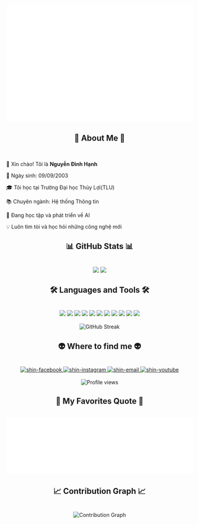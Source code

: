 <a href="#" target="_blank">
  <img src="svg/shin.svg" width="1200" alt="shinn-official" />
</a>

<h2 align="center">🚀 About Me 🚀</h2>
<br>
<div align="padding-left: 20px;">
  <p>👋 Xin chào! Tôi là <strong>Nguyễn Đình Hạnh</strong></p>
  <p>🎂 Ngày sinh: 09/09/2003</p>
  <p>🎓 Tôi học tại Trường Đại học Thủy Lợi(TLU)</p>
  <p>📚 Chuyên ngành: Hệ thống Thông tin</p>
  <p>🌱 Đang học tập và phát triển về AI</p>
  <p>💡 Luôn tìm tòi và học hỏi những công nghệ mới</p>
</div>

<!-- Thêm phần GitHub Stats -->
<h2 align="center">📊 GitHub Stats 📊</h2>
<br>
<div align="center">
  <img height="180em" src="https://github-readme-stats.vercel.app/api?username=dinhhanh9903&show_icons=true&theme=radical" />
  <img height="180em" src="https://github-readme-stats.vercel.app/api/top-langs/?username=dinhhanh9903&layout=compact&theme=radical"/>
</div>

<h2 align="center">🛠 Languages and Tools 🛠</h2>
<br>
<!-- Giữ nguyên phần Languages and Tools nhưng thêm một số công cụ mới -->
<div align="center">
  <a href="#" title="Python"><img src="https://img.icons8.com/color/64/000000/python.png"/></a>
  <a href="#" title="C++"><img src="https://img.icons8.com/color/64/000000/c-plus-plus-logo.png"/></a>
  <a href="#" title="PHP"><img src="https://img.icons8.com/officel/64/000000/php-logo.png"/></a>
  <a href="#" title="GitHub"><img src="https://img.icons8.com/color/64/000000/github.png"/></a>
  <a href="#" title="C#"><img src="https://img.icons8.com/color/64/000000/c-sharp-logo.png"/></a>
  <a href="#" title="HTML5"><img src="https://img.icons8.com/color/64/000000/html-5--v1.png"/></a>
  <a href="#" title="CSS3"><img src="https://img.icons8.com/color/64/000000/css3.png"/></a>
  <a href="#" title="Bootstrap"><img src="https://img.icons8.com/color/64/000000/bootstrap.png"/></a>
  <a href="#" title="JavaScript"><img src="https://img.icons8.com/color/64/000000/javascript.png"/></a>
  <a href="#" title="Visual Studio Code"><img src="https://img.icons8.com/color/64/000000/visual-studio-code-2019.png"/></a>
  <a href="#" title="MySQL"><img src="https://img.icons8.com/color/64/000000/mysql-logo.png"/></a>
</div>

<!-- Thêm phần GitHub Streak Stats -->
<br>
<div align="center">
  <img src="https://github-readme-streak-stats.herokuapp.com/?user=dinhhanh9903&theme=radical" alt="GitHub Streak" />
</div>

<h2 align="center">👽 Where to find me 👽</h2>
<br>
<div align="center">
  <a href="https://www.facebook.com/ndh9903" target="blank">
    <img src="https://img.icons8.com/bubbles/100/000000/facebook-new.png" alt="shin-facebook" />
  </a>
  <a href="https://www.instagram.com/baonam090911/" target="blank">
    <img src="https://img.icons8.com/bubbles/100/000000/instagram.png" alt="shin-instagram" />
  </a>
  <a href="mailto:hanhkk0909@gmail.com" target="top">
    <img src="https://img.icons8.com/bubbles/100/000000/apple-mail.png" alt="shin-email" />
  </a>
  <a href="#" target="blank">
    <img src="https://img.icons8.com/bubbles/100/000000/youtube-squared.png" alt="shin-youtube" />
  </a>
</div>

<!-- Thêm phần Profile Views Counter -->
<br>
<div align="center">
  <img src="https://komarev.com/ghpvc/?username=dinhhanh9903&color=blueviolet&style=flat-square&label=Profile+Views" alt="Profile views" />
</div>

<h2 align="center">📑 My Favorites Quote 📑</h2>
<br>
<a href="#" target="_blank">
  <img src="svg/shin-quotes.svg" width="846" height="150" />
</a>

<!-- Thêm phần Activity Graph -->
<br>
<h2 align="center">📈 Contribution Graph 📈</h2>
<br>
<div align="center">
  <img src="https://activity-graph.herokuapp.com/graph?username=dinhhanh9903&theme=react-dark" alt="Contribution Graph" />
</div>

